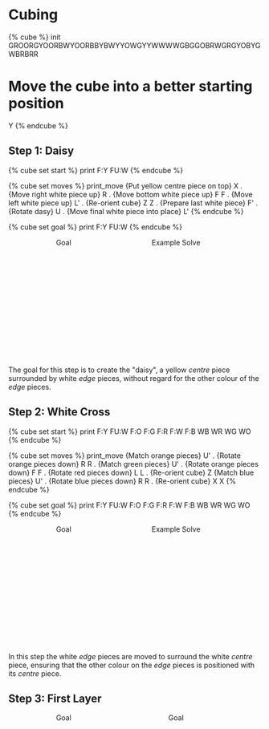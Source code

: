 <html>
<title>Cubing</title>
<head>
    <style>
    .cube {
        display: inline-block;
        width: 220px;
        height: 240px;
    }
    .cube .caption {text-align: center; }
    </style>
    <script type="text/javascript" src="js/AnimCube3.js">
    </script>
</head>
<body>

# Cubing

{% cube %}
init GROORGYOORBWYOORBBYBWYYOWGYYWWWWGBGGOBRWGRGYOBYGWBRBRR
# Move the cube into a better starting position
Y
{% endcube %}





## Step 1: Daisy

{% cube set start %}
print F:Y FU:W
{% endcube %}

{% cube set moves %}
print_move {Put yellow centre piece on top} X .
           {Move right white piece up} R .
           {Move bottom white piece up} F F .
           {Move left white piece up} L' .
           {Re-orient cube} Z Z .
           {Prepare last white piece} F' .
           {Rotate dasy} U .
           {Move final white piece into place} L'
{% endcube %}

{% cube set goal %}
print F:Y FU:W
{% endcube %}

<div class="cube">
<script>AnimCube3("facelets={{ goal }}&edit=0");</script>
<div class="caption">Goal</div>
</div>

<div class="cube">
<script>AnimCube3("facelets={{ start }}&edit=0&move={{ moves }}&repeat=0&hint=7&scale=3");</script>
<div class="caption">Example Solve</div>
</div>

The goal for this step is to create the "daisy", a yellow *centre* piece surrounded by white *edge* pieces, without regard for the other colour of the *edge* pieces.

## Step 2: White Cross

{% cube set start %}
print F:Y FU:W F:O F:G F:R F:W F:B WB WR WG WO
{% endcube %}

{% cube set moves %}
print_move {Match orange pieces} U' .
           {Rotate orange pieces down} R R .
           {Match green pieces} U' .
           {Rotate orange pieces down} F F .
           {Rotate red pieces down} L L .
           {Re-orient cube} Z
           {Match blue pieces} U' .
           {Rotate blue pieces down} R R .
           {Re-orient cube} X X
{% endcube %}

{% cube set goal %}
print F:Y FU:W F:O F:G F:R F:W F:B WB WR WG WO
{% endcube %}

<div class="cube">
<script>
AnimCube3("facelets={{ goal }}&edit=0&hint=7&scale=3");
</script>
<div class="caption">Goal</div>
</div>

<div class="cube">
<script>
AnimCube3("facelets={{ start }}&edit=0&hint=7&scale=3&repeat=0&move={{ moves}}");
</script>
<div class="caption">Example Solve</div>
</div>

In this step the white *edge* pieces are moved to surround the white *centre* piece, ensuring that the other colour on the *edge* pieces is positioned with its *centre* piece.

## Step 3: First Layer

<div class="cube">
<script>
AnimCube3("facelets=LLLLLLRRRLLOLLOLLOLLLLYLLLLWWWWWWWWWLLGLLGLLGLLLLLLBBB&edit=0&hint=7&scale=3&position=lluurrrrrr");
</script>
<div class="caption">Goal</div>
</div>

<div class="cube">
<script>
AnimCube3("facelets=GROORGYOORBWYOORBBYBWYYOWGYYWWWWGBGGOBRWGRGYOBYGWBRBRR&edit=0&hint=7&scale=3&position=lluurrrrrr");
</script>
<div class="caption">Goal</div>
</div>
</body>
</html>